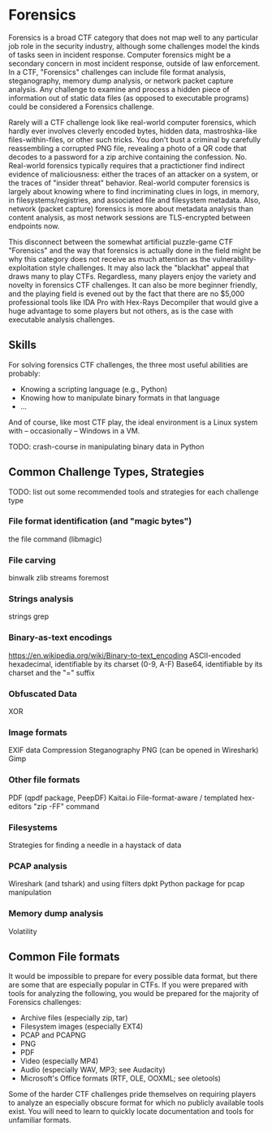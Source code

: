 # Forensics

<script async class="speakerdeck-embed" data-id="424ae340bbfc013182c64af3413e5309" data-ratio="1.33333333333333" src="//speakerdeck.com/assets/embed.js"></script>

Forensics is a broad CTF category that does not map well to any particular job role in the security industry, although some challenges model the kinds of tasks seen in incident response. Computer forensics might be a secondary concern in most incident response, outside of law enforcement. In a CTF, "Forensics" challenges can include file format analysis, steganography, memory dump analysis, or network packet capture analysis. Any challenge to examine and process a hidden piece of information out of static data files (as opposed to executable programs) could be considered a Forensics challenge.

Rarely will a CTF challenge look like real-world computer forensics, which hardly ever involves cleverly encoded bytes, hidden data, mastroshka-like files-within-files, or other such tricks. You don't bust a criminal by carefully reassembling a corrupted PNG file, revealing a photo of a QR code that decodes to a password for a zip archive containing the confession. No. Real-world forensics typically requires that a practictioner find indirect evidence of maliciousness: either the traces of an attacker on a system, or the traces of "insider threat" behavior. Real-world computer forensics is largely about knowing where to find incriminating clues in logs, in memory, in filesystems/registries, and associated file and filesystem metadata. Also, network (packet capture) forensics is more about metadata analysis than content analysis, as most network sessions are TLS-encrypted between endpoints now.

This disconnect between the somewhat artificial puzzle-game CTF "Forensics" and the way that forensics is actually done in the field might be why this category does not receive as much attention as the vulnerability-exploitation style challenges. It may also lack the "blackhat" appeal that draws many to play CTFs. Regardless, many players enjoy the variety and novelty in forensics CTF challenges. It can also be more beginner friendly, and the playing field is evened out by the fact that there are no $5,000 professional tools like IDA Pro with Hex-Rays Decompiler that would give a huge advantage to some players but not others, as is the case with executable analysis challenges.

## Skills

For solving forensics CTF challenges, the three most useful abilities are probably:
* Knowing a scripting language (e.g., Python)
* Knowing how to manipulate binary formats in that language
* ...

And of course, like most CTF play, the ideal environment is a Linux system with – occasionally – Windows in a VM.

TODO: crash-course in manipulating binary data in Python

## Common Challenge Types, Strategies

TODO: list out some recommended tools and strategies for each challenge type

### File format identification (and "magic bytes")
the file command (libmagic)

### File carving
binwalk
zlib streams
foremost

### Strings analysis
strings
grep

### Binary-as-text encodings
https://en.wikipedia.org/wiki/Binary-to-text_encoding
ASCII-encoded hexadecimal, identifiable by its charset (0-9, A-F)
Base64, identifiable by its charset and the "=" suffix

### Obfuscated Data
XOR

### Image formats
EXIF data
Compression
Steganography
PNG (can be opened in Wireshark)
Gimp

### Other file formats
PDF (qpdf package, PeepDF)
Kaitai.io
File-format-aware / templated hex-editors
"zip -FF" command

### Filesystems
Strategies for finding a needle in a haystack of data

### PCAP analysis
Wireshark (and tshark) and using filters
dpkt Python package for pcap manipulation

### Memory dump analysis
Volatility

## Common File formats

It would be impossible to prepare for every possible data format, but there are some that are especially popular in CTFs. If you were prepared with tools for analyzing the following, you would be prepared for the majority of Forensics challenges:
* Archive files (especially zip, tar)
* Filesystem images (especially EXT4)
* PCAP and PCAPNG
* PNG
* PDF
* Video (especially MP4)
* Audio (especially WAV, MP3; see Audacity)
* Microsoft's Office formats (RTF, OLE, OOXML; see oletools)

Some of the harder CTF challenges pride themselves on requiring players to analyze an especially obscure format for which no publicly available tools exist. You will need to learn to quickly locate documentation and tools for unfamiliar formats.
